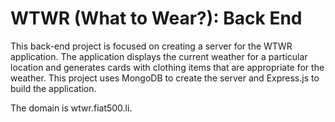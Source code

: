 # WTWR (What to Wear?): Back End

This back-end project is focused on creating a server for the WTWR application. The application displays the current weather for a particular location and generates cards with clothing items that are appropriate for the weather. This project uses MongoDB to create the server and Express.js to build the application.

The domain is wtwr.fiat500.li.

